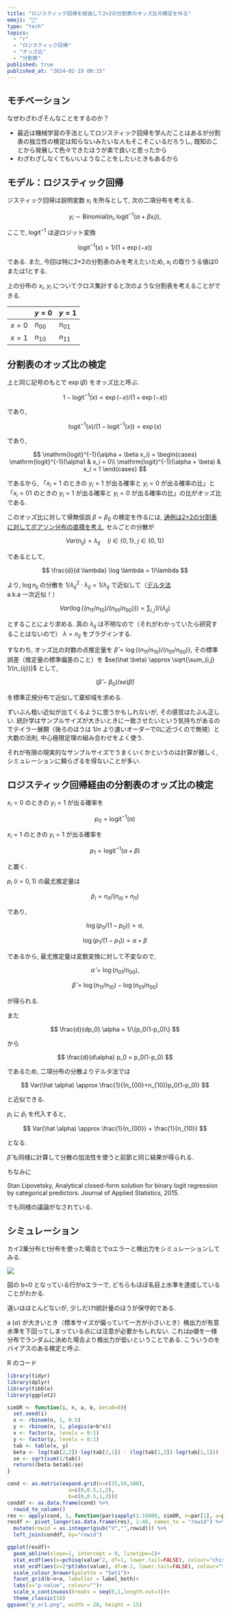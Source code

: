 ```yaml
---
title: "ロジスティック回帰を経由して2×2の分割表のオッズ比の検定を作る"
emoji: "🚀"
type: "tech"
topics:
  - "r"
  - "ロジスティック回帰"
  - "オッズ比"
  - "分割表"
published: true
published_at: "2024-02-19 00:15"
---
```


## モチベーション

なぜわざわざそんなことをするのか？　

+ 最近は機械学習の手法としてロジスティック回帰を学んだことはあるが分割表の独立性の検定は知らないみたいな人もそこそこいるだろうし, 既知のことから発展して色々できたほうが楽で良いと思ったから
+ わざわざしなくてもいいようなことをしたいときもあるから

## モデル：ロジスティック回帰

ジスティック回帰は説明変数 $x_i$ を所与として, 次の二項分布を考える.

$$
y_i \sim \mathrm{Binomial}(n_i, \mathrm{logit}^{-1}(\alpha + \beta x_i)),
$$

ここで, $\mathrm{logit}^{-1}$ は逆ロジット変換

$$
\mathrm{logit}^{-1}(x) = 1/(1+\exp(-x))
$$

である. また, 今回は特に2×2の分割表のみを考えたいため, $x_i$ の取りうる値は0または1とする.

上の分布の $x_i$, $y_i$ についてクロス集計すると次のような分割表を考えることができる.

|| $y=0$ | $y=1$ |
| ---- | ---- | ---- |
| $x=0$ |$n_{00}$|$n_{01}$|
| $x=1$ |$n_{10}$|$n_{11}$|


## 分割表のオッズ比の検定

上と同じ記号のもとで $\exp(\beta)$ をオッズ比と呼ぶ.

$$
1-\mathrm{logit}^{-1}(x) = \exp(-x)/(1+\exp(-x))
$$

であり,

$$
\mathrm{logit}^{-1}(x) / (1-\mathrm{logit}^{-1}(x)) = \exp(x)
$$

であり,

$$
\mathrm{logit}^{-1}(\alpha + \beta x_i) = 
\begin{cases}
\mathrm{logit}^{-1}(\alpha) & x_i = 0\\
\mathrm{logit}^{-1}(\alpha + \beta) & x_i = 1
\end{cases}
$$

であるから, 「$x_i = 1$ のときの $y_i=1$ が出る確率と $y_i=0$ が出る確率の比」と「$x_i =01$ のときの $y_i=1$ が出る確率と $y_i=0$ が出る確率の比」の比がオッズ比である.

このオッズ比に対して帰無仮説 $\beta = \beta_0$ の検定を作るには, [通例は2×2の分割表に対してポアソン分布の直積を考え](https://okumuralab.org/~okumura/stat/2by2.html), セルごとの分散が

$$
Var(n_{ij}) = \lambda_{ij} \quad (i \in \{0,1\},~ j \in \{0,1\})
$$

であるとして,

$$
\frac{d}{d \lambda} \log \lambda = 1/\lambda 
$$

より, $\log n_{ij}$ の分散を $1/\lambda_{ij}^2 \cdot \lambda_{ij} = 1/\lambda_{ij}$ で近似して（[デルタ法](http://www.data-arts.jp/course/statistical_estimation/asymptotic_theory/delta_technique.html) a.k.a 一次近似！）

$$
Var(\log \{ (n_{11}/n_{10})/(n_{01}/n_{00}) \}) = \sum_{i,j} 1/(\lambda_{ij})
$$

とすることにより求める. 真の $\lambda_{ij}$ は不明なので（それがわかっていたら研究することはないので） $\lambda = n_{ij}$ をプラグインする.

すなわち, オッズ比の対数の点推定量を $\hat \beta = \log \{ (n_{11}/n_{10})/(n_{01}/n_{00}) \}$, その標準誤差（推定量の標準偏差のこと）を $se(\hat \beta) \approx \sqrt{\sum_{i,j} 1/(n_{ij})}$ として, 

$$
(\hat \beta -\beta_0)/se(\hat \beta)
$$

を標準正規分布で近似して棄却域を求める.

ずいぶん粗い近似が出てくるように思うかもしれないが, その感覚はたぶん正しい. 統計学はサンプルサイズが大きいときに一致させたいという気持ちがあるのでテイラー展開（後ろのほうは $1/n$ より速いオーダーで0に近づくので無視）と大数の法則, 中心極限定理の組み合わせをよく使う.

それが有限の現実的なサンプルサイズでうまくいくかというのは計算が難しく, シミュレーションに頼らざるを得ないことが多い. 

## ロジスティック回帰経由の分割表のオッズ比の検定

$x_i = 0$ のときの $y_i=1$ が出る確率を

$$
p_0 = \mathrm{logit}^{-1}(\alpha)
$$

$x_i = 1$ のときの $y_i=1$ が出る確率を

$$
p_1 = \mathrm{logit}^{-1}(\alpha + \beta)
$$

と置く.

$p_i$ ($i=0,1$) の最尤推定量は

$$
\hat p_i = n_{i1}/(n_{i0}+n_{i1})
$$

であり,

$$
\log (p_0 /(1-p_0)) = \alpha,
$$

$$
\log (p_1 /(1-p_1)) = \alpha + \beta
$$

であるから, 最尤推定量は変数変換に対して不変なので,

$$
\hat \alpha = \log(n_{01}/n_{00}),
$$

$$
\hat \beta = \log(n_{11}/n_{10}) - \log(n_{01}/n_{00})
$$

が得られる.

また

$$
\frac{d}{dp_0} \alpha = 1/\{p_0(1-p_0)\}
$$

から

$$
\frac{d}{d\alpha} p_0 = p_0(1-p_0)
$$

であるため, 二項分布の分散よりデルタ法では

$$
Var(\hat \alpha) \approx \frac{1}{(n_{00}+n_{10})p_0(1-p_0)}
$$

と近似できる.

$p_i$ に $\hat p_i$ を代入すると, 

$$
Var(\hat \alpha) \approx \frac{1}{n_{00}} + \frac{1}{n_{10}}
$$

となる.

$\hat \beta$ も同様に計算して分散の加法性を使うと前節と同じ結果が得られる.

ちなみに

Stan Lipovetsky, Analytical closed-form solution for binary logit regression by categorical predictors. Journal of Applied Statistics, 2015. 

でも同様の議論がなされている.

## シミュレーション

カイ2乗分布とt分布を使った場合とでαエラーと検出力をシミュレーションしてみる.

![](https://storage.googleapis.com/zenn-user-upload/4a667a42e962-20240219.png)

図の b=0 となっている行がαエラーで, どちらもほぼ名目上水準を達成していることがわかる.

違いはほとんどないが, 少しだけt統計量のほうが保守的である.

a ($\alpha$) が大きいとき（標本サイズが偏っていて一方が小さいとき）検出力が有意水準を下回ってしまっている点には注意が必要かもしれない. これはp値を一様分布でランダムに決めた場合より検出力が低いということである. こういうのをバイアスのある検定と呼ぶ.


R のコード

```r
library(tidyr)
library(dplyr)
library(tibble)
library(ggplot2)

simOR <- function(i, n, a, b, beta0=0){
  set.seed(i)
  x <- rbinom(n, 1, 0.5)
  y <- rbinom(n, 1, plogis(a+b*x))
  x <- factor(x, levels = 0:1)
  y <- factor(y, levels = 0:1)
  tab <- table(x, y)
  beta <- log(tab[2,2])-log(tab[2,1]) - (log(tab[1,2])-log(tab[1,1]))
  se <- sqrt(sum(1/tab))
  return((beta-beta0)/se)
}

cond <- as.matrix(expand.grid(n=c(25,50,100), 
                    a=c(0,0.5,1,2),
                    b=c(0,0.5,1,2)))
conddf <- as.data.frame(cond) %>% 
  rowid_to_column()
res <- apply(cond, 1, function(par)sapply(1:10000, simOR, n=par[1], a=par[2], b=par[3]))
resdf <- pivot_longer(as.data.frame(res), 1:48, names_to = "rowid") %>% 
  mutate(rowid = as.integer(gsub("V","",rowid))) %>% 
  left_join(conddf, by="rowid")

ggplot(resdf)+
  geom_abline(slope=1, intercept = 0, linetype=2)+
  stat_ecdf(aes(x=pchisq(value^2, df=1, lower.tail=FALSE), colour="chisq"), alpha=0.9)+
  stat_ecdf(aes(x=2*pt(abs(value), df=n-2, lower.tail=FALSE), colour="t"), alpha=0.9)+
  scale_colour_brewer(palette = "Set1")+
  facet_grid(b~n+a, labeller = label_both)+
  labs(x="p-value", colour="")+
  scale_x_continuous(breaks = seq(0,1,length.out=3))+
  theme_classic(16)
ggsave("p_or1.png", width = 20, height = 15)

```
